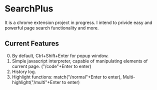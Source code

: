 # SearchPlus
It is a chrome extension project in progress. I intend to privide easy and powerful page search functionality and more.

## Current Features
0. By default, Ctrl+Shift+Enter for popup window.
1. Simple javascript interpreter, capable of manipulating elements of current page. ("/code"+Enter to enter)
2. History log.
3. Highlight functions: match("/normal"+Enter to enter), Multi-highlight("/multi"+Enter to enter)
